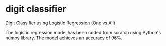 # digit classifier
Digit Classifier using Logistic Regression (One vs All)

The logistic regression model has been coded from scratch using Python's numpy library. The model achieves an accuracy of 96%.
